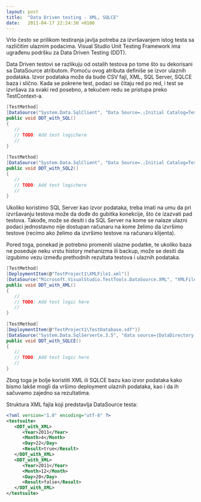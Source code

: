 ```yaml
---
layout: post
title:  "Data Driven testing - XML, SQLCE"
date:   2011-04-17 22:24:30 +0100
---
```


Vrlo često se prilikom testiranja javlja potreba za izvršavanjem istog testa sa različitim ulaznim podacima.  Visual Studio Unit Testing Framework ima ugrađenu podršku za Data Driven Testing (DDT).

Data Driven testovi se razlikuju od ostalih testova po tome što su dekorisani sa DataSource atributom. Pomoću ovog atributa definiše se izvor ulaznih podataka. Izvor podataka može da bude CSV fajl, XML, SQL Server, SQLCE baza i slično. Kada se pokrene test, podaci se čitaju red po red, i test se izvršava za svaki red posebno, a tekućem redu se pristupa preko TestContext-a.

```csharp
[TestMethod]
[DataSource("System.Data.SqlClient", "Data Source=.;Initial Catalog=TestData;Integrated Security=True; MultipleActiveResultSets=True", "Table1", DataAccessMethod.Random)]
public void DDT_with_SQL()
{
   //
   // TODO: Add test logichere
   //
}
 
[TestMethod]
[DataSource("System.Data.SqlClient", "Data Source=.;Initial Catalog=TestData;Integrated Security=True;MultipleActiveResultSets=True", "MyView", DataAccessMethod.Sequential)]
public void DDT_with_SQL2()
{
   //
   // TODO: Add test logichere
   //
}
```

Ukoliko koristimo SQL Server kao izvor podataka, treba imati na umu da pri izvršavanju testova može da dođe do gubitka konekcije, što će izazvati pad testova. Takođe, može se desiti i da SQL Server na kome se nalaze ulazni podaci jednostavno nije dostupan računaru na kome želimo da izvršimo testove (recimo ako želimo da izvršimo testove na računaru klijenta).

Pored toga, ponekad je potrebno promeniti ulazne podatke, te ukoliko baza ne poseduje neku vrstu history mehanizma ili backup, može se desiti da izgubimo vezu između prethodnih rezultata testova i ulaznih podataka.

```csharp
[TestMethod]
[DeploymentItem(@"TestProject1\XMLFile1.xml")]
[DataSource("Microsoft.VisualStudio.TestTools.DataSource.XML", "XMLFile1.xml", "DDT_with_XML", DataAccessMethod.Sequential)]
public void DDT_with_XML()
{
   //
   // TODO: Add test logic here
   //
}
 
[TestMethod]
[DeploymentItem(@"TestProject1\TestDatabase.sdf")]
[DataSource("System.Data.SqlServerCe.3.5", "data source=|DataDirectory|\\TestDatabase.sdf;password=1234", "Table1", DataAccessMethod.Sequential)]
public void DDT_with_SQLCE()
{
   //
   // TODO: Add test logic here
   //
}
```

Zbog toga je bolje koristiti XML ili SQLCE bazu kao izvor podataka kako bismo lakše mogli da vršimo deployment ulaznih podataka, kao i da ih sačuvamo zajedno sa rezultatima.

Struktura XML fajla koji predstavlja DataSource testa:

```xml
<?xml version="1.0" encoding="utf-8" ?>
<testsuite>
   <DDT_with_XML>
      <Year>2011</Year>
      <Month>4</Month>
      <Day>22</Day>
      <Result>true</Result>
   </DDT_with_XML>
   <DDT_with_XML>
      <Year>2011</Year>
      <Month>12</Month>
      <Day>20</Day>
      <Result>false</Result>
   </DDT_with_XML>
</testsuite>
```
